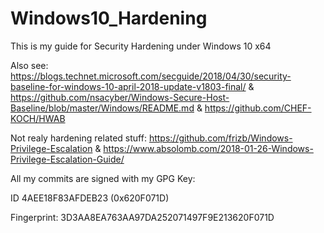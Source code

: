 # Windows10_Hardening

This is my guide for Security Hardening under Windows 10 x64

Also see: https://blogs.technet.microsoft.com/secguide/2018/04/30/security-baseline-for-windows-10-april-2018-update-v1803-final/ & https://github.com/nsacyber/Windows-Secure-Host-Baseline/blob/master/Windows/README.md & https://github.com/CHEF-KOCH/HWAB

Not realy hardening related stuff:
https://github.com/frizb/Windows-Privilege-Escalation & https://www.absolomb.com/2018-01-26-Windows-Privilege-Escalation-Guide/

All my commits are signed with my GPG Key:

ID 4AEE18F83AFDEB23 (0x620F071D)

Fingerprint: 3D3AA8EA763AA97DA252071497F9E213620F071D
